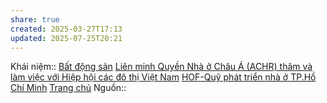 ```yaml
---
share: true
created: 2025-03-27T17:13
updated: 2025-07-25T20:21
---
```

Khái niệm:: [Bất động sản](../../%E2%9A%A1Hi%E1%BB%83u%20bi%E1%BA%BFt%20s%C3%A2u/%CE%9E%20Kh%C3%A1i%20ni%E1%BB%87m/B%E1%BA%A5t%20%C4%91%E1%BB%99ng%20s%E1%BA%A3n.md)
[Liên minh Quyền Nhà ở Châu Á (ACHR) thăm và làm việc với Hiệp hội các đô thị Việt Nam](https://www.acvn.vn/index.php?route=news/news&news_id=646)
[HOF-Quỹ phát triển nhà ở TP.Hồ Chí Minh](http://hof.com.vn/)
[Trang chủ](https://chungcucu.vn/)
Nguồn:: 
